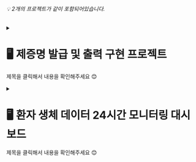 <div align="left"> 

###### 💡 2개의 프로젝트가 같이 포함되어있습니다.  
</div>

<div align="left">

<details close>
  <summary>
  <h1>🖥 제증명 발급 및 출력 구현 프로젝트</h1>
   <p>제목을 클릭해서 내용을 확인해주세요 😊</p>
  </summary>
  
### 💡 개요
> 환자가 병원에 내원하여 진료 및 입원, 수술을 받은 후 필요한 제증명 발급 및 출력 서비스를 구현하는 프로젝트
### ✏ 기획 목적
> 환자가 병원에 다시 내원하지 않아도 홈페이지에서 필요한 제증명 발급을 할 수 있어 불편함 감소
### 📆 일정
> 23.12.04 ~ 23.12.27
### 🙌 팀원
|구재성|김승주|최나영|
|:---:|:---:|:---:|
|<img src="https://github.com/iaaam0/project12/assets/152710037/0d2f9056-9c53-45a4-8838-c543eef375b4" width="60" height="60">|<img src="https://github.com/iaaam0/project12/assets/152710037/1d045b18-01fb-4e4d-9e64-01301be43757" width="60" height="60">|<img src="https://github.com/iaaam0/project12/assets/152710037/68fae097-760c-4749-ad89-0ad36eacba47" width="60" height="60">|
|백엔드|백엔드|프론트엔드|
|<a href="https://github.com/worntjd142">worntjd142</a>|<a href="https://github.com/ksj5057">ksj5057</a>|<a href="https://github.com/iaaam0/iam-0">iaaam0</a>|
### 🖱 개발 환경
- Server : Apache Tomcat 8.5
- DB : MySQL
- Framework : Spring MVC
- Language : Java, JavaScript, HTML5, CSS
- Tool : Eclipse, GitHub


<details close>
  <summary> 
  <h3>🖼 프로젝트 주요 기능</h3>  
  <span style="color:#DCDCDC"><p>제목을 클릭해서 내용을 확인해주세요 😊</p></span>
  </summary> 
  
  
- <b>메인페이지</b> : 한눈에 보기 쉽고 빠르게 페이지 이동 가능한 메뉴, 로그인, 회원가입 제공
- <b>회원가입</b> : 유효성 검사 적용, 관리자(의사전용)와 일반(환자) 로그인 추가
  
![그림7](https://github.com/iaaam0/project12/assets/152710037/82aae02d-2203-450d-a307-9d116c8a2e34)


- <b>차트 페이지</b> : 담당의사만 작성 가능한 차트 페이지 작성, 수정, 삭제 제공
- <b>증명서 발급 페이지</b> : PDF 또는 프린트 가능한 증명서 발급 제공 

![그림8](https://github.com/iaaam0/project12/assets/152710037/ef19712b-94ce-45a6-935c-ed4fb658f0a0)

</details>

</details>

<details close>
  <summary>
  <h1>🖥 환자 생체 데이터 24시간 모니터링 대시보드</h1>
    <p>제목을 클릭해서 내용을 확인해주세요 😊</p>
  </summary>

### 💡 개요
> 환자의 측정 온도를 실시간 확인 가능한 프로젝트
### ✏ 기획 목적
> 체온관리가 중요한 신생아를 집중으로 케어하기 위해 실시간 온도 측정 및 병원 내 실내 온도 실시간 관리
### 📆 일정
> 23.12.28 ~ 24.01.16
### 🙌 팀원
|구재성|김승주|최나영|
|:---:|:---:|:---:|
|<img src="https://github.com/iaaam0/project12/assets/152710037/0d2f9056-9c53-45a4-8838-c543eef375b4" width="60" height="60">|<img src="https://github.com/iaaam0/project12/assets/152710037/1d045b18-01fb-4e4d-9e64-01301be43757" width="60" height="60">|<img src="https://github.com/iaaam0/project12/assets/152710037/68fae097-760c-4749-ad89-0ad36eacba47" width="60" height="60">|
|백엔드|프론트엔드|백엔드|
|<a href="https://github.com/worntjd142">worntjd142</a>|<a href="https://github.com/ksj5057">ksj5057</a>|<a href="https://github.com/iaaam0/iam-0">iaaam0</a>|
### 🖱 개발 환경
- Server : Apache Tomcat 8.5
- DB : MySQL
- Framework : Spring MVC
- Language : Java, JavaScript, HTML5, CSS, jQuery, python, raspberry pi 5
- library : chart.js
- Tool : Eclipse, GitHub

### 🖼 프로젝트 기획
<details close>
  <summary> ERD </summary>
  
![그림12](https://github.com/iaaam0/project12/assets/152710037/8193f471-0dcb-40f0-988b-6a304a7cde03)
  
</details>
<details close>
  <summary> 화면 설계 </summary>
  
![그림13](https://github.com/iaaam0/project12/assets/152710037/cefaaa7c-104c-430c-8ce9-8f96200cf11b)
  
</details>

### 🖼 프로젝트 주요 기능
- 제증명 프로젝트와 연결하여 메인메뉴에서 페이지 이동 가능
- <b>환자 등록</b> : 간단한 환자 등록 기능. 이미지로 아기 구분
- <b>호실 관리 페이지</b> : 환자 개인의 실시간 온도를 확인 가능, 설정한 온도보다 높거나 낮으면 글자색 변경

  ![그림15](https://github.com/iaaam0/project12/assets/152710037/9ea79d45-ca67-4477-afea-c0f366a27e66)

- <b>병동 관리 페이지</b> : 동으로 나눠 환자를 관리하며 병동 실시간 온도 확인 가능, 설정한 온도보다 높거나 낮으면 글자색 변경
- <b>환자 상세 정보</b> : chart.js 라이브러리를 이용해 실시간 온도 그래프 구현

![그림17](https://github.com/iaaam0/project12/assets/152710037/c488a03b-1deb-4e2f-afdc-ff9e0743f9ca)
  
  </details>


</div>


